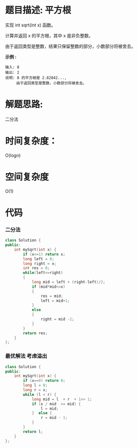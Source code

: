 # 题目描述:  平方根


实现 int sqrt(int x) 函数。

计算并返回 x 的平方根，其中 x 是非负整数。

由于返回类型是整数，结果只保留整数的部分，小数部分将被舍去。 

**示例 :**
```
输入: 8
输出: 2
说明: 8 的平方根是 2.82842..., 
     由于返回类型是整数，小数部分将被舍去。
```
# 解题思路:
二分法
# 时间复杂度：
O(logn)
  
# 空间复杂度
 O(1)
  
# 代码

###  二分法
```c++
class Solution {
public:
    int mySqrt(int x) {
        if (x<=1) return x;
        long left = 0;
        long right = x;
        int res = 0;
        while(left<=right)
        {
            long mid = left + (right-left)/2;
            if (mid*mid<=x) 
            {
                res = mid;
                left = mid+1;
            }
            else
            {
                right = mid -1;
            }
        }
        return res;
    }
};
```

### 最优解法 考虑溢出
```c++
class Solution {
public:
    int mySqrt(int x) {
        if (x==0) return 0;
        long l = 0;
        long r = x;
        while (l < r) {
            long mid = l  + r  + 1>> 1;
            if (x / mid  >= mid) {
                l = mid;
            }  else {
                r = mid - 1;
            }
        }
        return l;
    }
};
```

